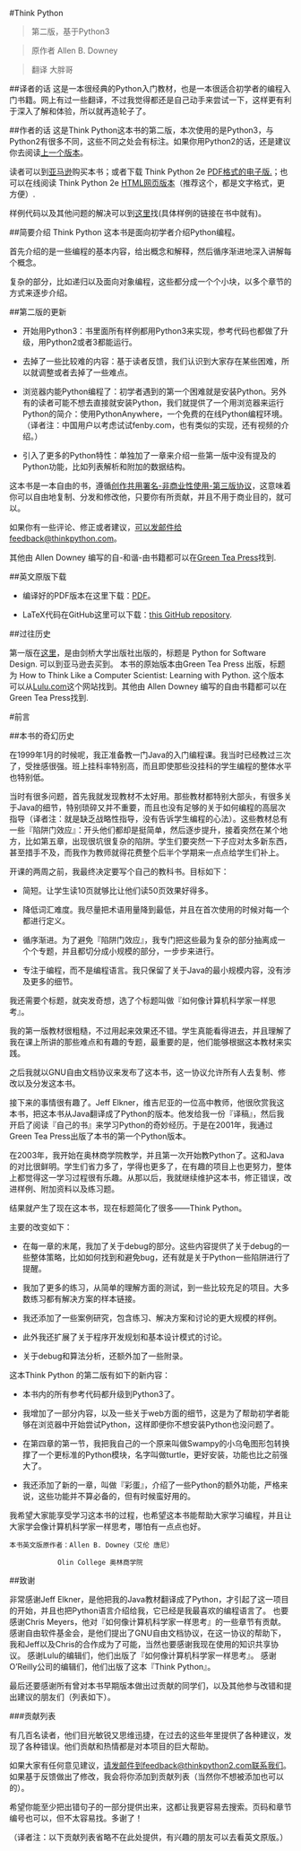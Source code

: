 #Think Python

>第二版，基于Python3


>原作者 Allen B. Downey


>翻译 大胖哥


##译者的话
这是一本很经典的Python入门教材，也是一本很适合初学者的编程入门书籍。网上有过一些翻译，不过我觉得都还是自己动手来尝试一下，这样更有利于深入了解和体验，所以就再造轮子了。

##作者的话
这是Think Python这本书的第二版，本次使用的是Python3，与Python2有很多不同，这些不同之处会有标注。如果你用Python2的话，还是建议你去阅读[上一个版本](http://www.greenteapress.com/thinkpython/index.html)。

读者可以到[亚马逊](http://amzn.to/Owtmjy)购买本书；或者下载 Think Python 2e [PDF格式的电子版.](http://www.greenteapress.com/thinkpython2/thinkpython2.pdf)；也可以在线阅读 Think Python 2e [HTML网页版本](http://www.greenteapress.com/thinkpython2/html/index.html)（推荐这个，都是文字格式，更方便）.


样例代码以及其他问题的解决可以到[这里](http://www.greenteapress.com/thinkpython2/code)找(具体样例的链接在书中就有)。

##简要介绍
Think Python 这本书是面向初学者介绍Python编程。

首先介绍的是一些编程的基本内容，给出概念和解释，然后循序渐进地深入讲解每个概念。

复杂的部分，比如递归以及面向对象编程，这些都分成一个个小块，以多个章节的方式来逐步介绍。

##第二版的更新

*	开始用Python3：书里面所有样例都用Python3来实现，参考代码也都做了升级，用Python2或者3都能运行。

*	去掉了一些比较难的内容：基于读者反馈，我们认识到大家存在某些困难，所以就调整或者去掉了一些难点。

*	浏览器内能Python编程了：初学者遇到的第一个困难就是安装Python。另外有的读者可能不想去直接就安装Python，我们就提供了一个用浏览器来运行Python的简介：使用PythonAnywhere，一个免费的在线Python编程环境。（译者注：中国用户以考虑试试fenby.com，也有类似的实现，还有视频的介绍。）

*	引入了更多的Python特性：单独加了一章来介绍一些第一版中没有提及的Python功能，比如列表解析和附加的数据结构。


这本书是一本自由的书，遵循[创作共用署名-非商业性使用-第三版协议](http://creativecommons.org/licenses/by-nc/3.0/)，这意味着你可以自由地复制、分发和修改他，只要你有所贡献，并且不用于商业目的，就可以。

如果你有一些评论、修正或者建议，可以发邮件给feedback@thinkpython.com。

其他由 Allen Downey 编写的自-和谐-由书籍都可以在[Green Tea Press](http://greenteapress.com/)找到.

##英文原版下载

*	编译好的PDF版本在这里下载：[PDF](http://www.greenteapress.com/thinkpython2/thinkpython2.pdf)。

*	LaTeX代码在GitHub这里可以下载：[this GitHub repository](https://github.com/AllenDowney/ThinkPython2).


##过往历史

第一版在[这里](http://www.greenteapress.com/thinkpython)，是由剑桥大学出版社出版的，标题是 Python for Software Design. 可以到亚马逊去买到。
本书的原始版本由Green Tea Press 出版，标题为 How to Think Like a Computer Scientist: Learning with Python. 这个版本可以从[Lulu.com](http://lulu.com)这个网站找到。其他由 Allen Downey 编写的自由书籍都可以在Green Tea Press找到.

#前言

##本书的奇幻历史


在1999年1月的时候呢，我正准备教一门Java的入门编程课。我当时已经教过三次了，受挫感很强。班上挂科率特别高，而且即使那些没挂科的学生编程的整体水平也特别低。

当时有很多问题，首先我就发现教材不太好用。那些教材都特别大部头，有很多关于Java的细节，特别琐碎又并不重要，而且也没有足够的关于如何编程的高层次指导（译者注：就是缺乏战略性指导，没有告诉学生编程的心法）。这些教材总有一些『陷阱门效应』：开头他们都却是挺简单，然后逐步提升，接着突然在某个地方，比如第五章，出现很坑很复杂的陷阱。学生们要突然一下子应对太多新东西，甚至措手不及，而我作为教师就得花费整个后半个学期来一点点给学生们补上。

开课的两周之前，我最终决定要写个自己的教科书。目标如下：

*	简短。让学生读10页就够比让他们读50页效果好得多。

*	降低词汇难度。我尽量把术语用量降到最低，并且在首次使用的时候对每一个都进行定义。

*	循序渐进。为了避免『陷阱门效应』，我专门把这些最为复杂的部分抽离成一个个专题，并且都切分成小规模的部分，一步步来进行。

*	专注于编程，而不是编程语言。我只保留了关于Java的最小规模内容，没有涉及更多的细节。


我还需要个标题，就突发奇想，选了个标题叫做『如何像计算机科学家一样思考』。

我的第一版教材很粗糙，不过用起来效果还不错。学生真能看得进去，并且理解了我在课上所讲的那些难点和有趣的专题，最重要的是，他们能够根据这本教材来实践。

之后我就以GNU自由文档协议来发布了这本书，这一协议允许所有人去复制、修改以及分发这本书。

接下来的事情很有趣了。Jeff Elkner，维吉尼亚的一位高中教师，他很欣赏我这本书，把这本书从Java翻译成了Python的版本。他发给我一份『译稿』，然后我开启了阅读『自己的书』来学习Python的奇妙经历。于是在2001年，我通过Green Tea Press出版了本书的第一个Python版本。

在2003年，我开始在奥林商学院教学，并且第一次开始教Python了。这和Java的对比很鲜明。学生们省力多了，学得也更多了，在有趣的项目上也更努力，整体上都觉得这一学习过程很有乐趣。从那以后，我就继续维护这本书，修正错误，改进样例、附加资料以及练习题。

结果就产生了现在这本书，现在标题简化了很多——Think Python。

主要的改变如下：

*	在每一章的末尾，我加了关于debug的部分。这些内容提供了关于debug的一些整体策略，比如如何找到和避免bug，还有就是关于Python一些陷阱进行了提醒。


*	我加了更多的练习，从简单的理解方面的测试，到一些比较充足的项目。大多数练习都有解决方案的样本链接。


*	我还添加了一些案例研究，包含练习、解决方案和讨论的更大规模的样例。


*	此外我还扩展了关于程序开发规划和基本设计模式的讨论。


*	关于debug和算法分析，还额外加了一些附录。

	

这本Think Python 的第二版有如下的新内容：


*	本书内的所有参考代码都升级到Python3了。


*	我增加了一部分内容，以及一些关于web方面的细节，这是为了帮助初学者能够在浏览器中开始尝试Python，这样即便你不想安装Python也没问题了。


*	在第四章的第一节，我把我自己的一个原来叫做Swampy的小乌龟图形包转换撑了一个更标准的Python模块，名字叫做turtle，更好安装，功能也比之前强大了。


*	我还添加了新的一章，叫做『彩蛋』，介绍了一些Python的额外功能，严格来说，这些功能并不算必备的，但有时候蛮好用的。


我希望大家能享受学习这本书的过程，也希望这本书能帮助大家学习编程，并且让大家学会像计算机科学家一样思考，哪怕有一点点也好。

    本书英文版原作者：Allen B. Downey（艾伦 唐尼）

                Olin College 奥林商学院

##致谢

非常感谢Jeff Elkner，是他把我的Java教材翻译成了Python，才引起了这一项目的开始，并且也把Python语言介绍给我，它已经是我最喜欢的编程语言了。
也要感谢Chris Meyers，他对『如何像计算机科学家一样思考』的一些章节有贡献。
感谢自由软件基金会，是他们提出了GNU自由文档协议，在这一协议的帮助下，我和Jeff以及Chris的合作成为了可能，当然也要感谢我现在使用的知识共享协议。
感谢Lulu的编辑们，他们出版了『如何像计算机科学家一样思考』。
感谢O’Reilly公司的编辑们，他们出版了这本『Think Python』。

最后还要感谢所有曾对本书早期版本做出过贡献的同学们，以及其他参与改错和提出建议的朋友们（列表如下）。

###贡献列表

有几百名读者，他们目光敏锐又思维迅捷，在过去的这些年里提供了各种建议，发现了各种错误。他们贡献和热情都是对本项目的巨大帮助。

如果大家有任何意见建议，请发邮件到feedback@thinkpython2.com联系我们。如果基于反馈做出了修改，我会将你添加到贡献列表（当然你不想被添加也可以的）。

希望你能至少把出错句子的一部分提供出来，这都让我更容易去搜索。页码和章节编号也可以，但不太容易找。多谢了！

（译者注：以下贡献列表省略不在此处提供，有兴趣的朋友可以去看英文原版。）

